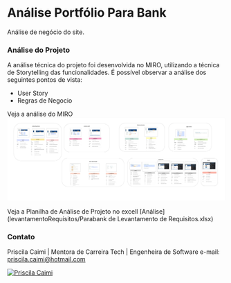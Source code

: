 # Análise Portfólio Para Bank

Análise de negócio do site.

### Análise do Projeto

A análise técnica do projeto foi desenvolvida no MIRO, utilizando a técnica de Storytelling das funcionalidades. 
É possível observar a análise dos seguintes pontos de vista: 

- User Story
- Regras de Negocio

Veja a análise do MIRO
[![Veja a análise no MIRO](img/analiseOverview.jpg)](https://miro.com/app/live-embed/uXjVMT3e9yc=/?moveToViewport=-324597,76682,5134,4096&embedId=48277352809)

Veja a Planilha de Análise de Projeto no excell [Análise](levantamentoRequisitos/Parabank de Levantamento de Requisitos.xlsx)


### Contato

Priscila Caimi | Mentora de Carreira Tech | Engenheira de Software
e-mail: priscila.caimi@hotmail.com

[![Priscila Caimi](https://avatars.githubusercontent.com/u/123993547?v=4&s=100)](https://github.com/pricaimiTech)
